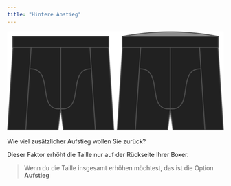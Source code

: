 ```yaml
---
title: "Hintere Anstieg"
---
```


![Die Rückenaufstiegsoption auf Bruce](./backrise.svg)

Wie viel zusätzlicher Aufstieg wollen Sie zurück?

Dieser Faktor erhöht die Taille nur auf der Rückseite Ihrer Boxer.

> Wenn du die Taille insgesamt erhöhen möchtest, das ist die Option **Aufstieg**




